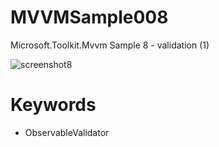# MVVMSample008
Microsoft.Toolkit.Mvvm Sample 8 - validation (1)

![screenshot8](https://user-images.githubusercontent.com/81235941/117215492-3e81e080-ae39-11eb-8ceb-22ed974a06a2.png)

# Keywords

* ObservableValidator
